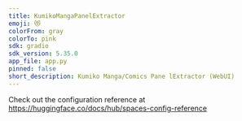 ```yaml
---
title: KumikoMangaPanelExtractor
emoji: 😻
colorFrom: gray
colorTo: pink
sdk: gradio
sdk_version: 5.35.0
app_file: app.py
pinned: false
short_description: Kumiko Manga/Comics Pane lExtractor (WebUI)
---
```


Check out the configuration reference at https://huggingface.co/docs/hub/spaces-config-reference
